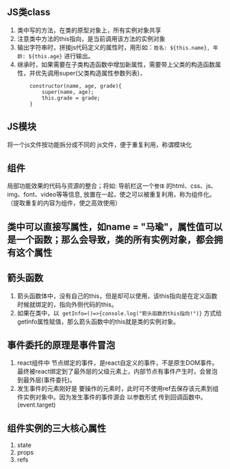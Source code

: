 ## JS类class
1. 类中写的方法，在类的原型对象上，所有实例对象共享
2. 注意类中方法的this指向，是当前调用该方法的实例对象
3. 输出字符串时，拼接js代码定义的属性时，用形如：`姓名: ${this.name}, 年龄: ${this.age}` 进行输出。
4. 继承时，如果需要在子类构造函数中增加新属性，需要带上父类的构造函数属性，并优先调用super(父类构造属性参数列表)，
    ```
        constructor(name, age, grade){
            super(name, age);
            this.grade = grade;
        }
    ```
## JS模块
将一个js文件按功能拆分成不同的 js文件，便于重复利用，称谓模块化
## 组件
局部功能效果的代码与资源的整合；将如: 导航栏这一个`整体` 的html、css、js、img、font、video等等信息, 放置在一起，使之可以被重复利用，称为组件化。（提取重复的内容为组件，使之高效使用）
## 类中可以直接写属性，如name = "马瑜"，属性值可以是一个函数；那么会导致，类的所有实例对象，都会拥有这个属性

## 箭头函数
1. 箭头函数体中，没有自己的this，但是却可以使用，该this指向是在定义函数时候就绑定的，指向外侧代码的this。
2. 如果在类中，以` getInfo=()=>{console.log("箭头函数的this指向!")}` 方式给getInfo属性赋值，那么箭头函数中的this就是类的实例对象。

## 事件委托的原理是事件冒泡
1. react组件中 节点绑定的事件，是react自定义的事件，不是原生DOM事件。最终被react绑定到了最外层的父级元素上，内部节点有事件产生时，会冒泡到最外层(事件委托)。
2. 发生事件的元素刚好是 要操作的元素时，此时可不使用ref去保存该元素到组件实例对象中。因为发生事件的事件源会 以参数形式 传到回调函数中。(event.target)

## 组件实例的三大核心属性
1. state
2. props
3. refs




